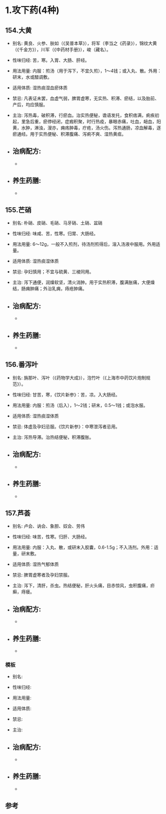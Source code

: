 # 1.攻下药(4种)


## 154.大黄

- 别名: 黄良、火参、肤如（《吴普本草》），将军（李当之《药录》），锦纹大黄（《千金方》），川军（《中药材手册》），峻（藏名）。
- 性味归经: 苦，寒。入胃、大肠、肝经。
- 用法用量: 内服：煎汤（用于泻下，不宜久煎），1～4钱；或入丸、散。外用：研末，水或醋调敷。
- 适用体质: 湿热痰湿血瘀体质
- 禁忌: 凡表证未罢，血虚气弱，脾胃虚寒，无实热、积滞、瘀结，以及胎前、产后，均应慎服。

- 主治: 泻热毒，破积滞，行瘀血。治实热便秘，谵语发托，食积痞满，痢疾初起，里急后重，瘀停经闭，症瘕积聚，时行热疫，暴眼赤痛，吐血，衄血，阳黄，水肿，淋浊，溲亦，痈疡肿毒，疔疮，汤火伤。泻热通肠，凉血解毒，逐瘀通经。用于实热便秘、积滞腹痛、泻痢不爽、湿热黄疸。
- 治病配方: 
  - 
  - 
  
- 养生药膳: 
  -
  -

## 155.芒硝

- 别名: 朴硝、皮硝、毛硝、马牙硝、土硝、盆硝
- 性味归经: 味咸、苦，性寒。归胃、大肠经。
- 用法用量: 6～12g，一般不入煎剂，待汤剂煎得后，溶入汤液中服用。外用适量。
- 适用体质: 湿热痰湿体质
- 禁忌: 孕妇慎用；不宜与硫黄、三棱同用。

- 主治: 泻下通便，润燥软坚，清火消肿。用于实热积滞，腹满胀痛，大便燥结，肠痈肿痛；外治乳痈，痔疮肿痛。
- 治病配方: 
  - 
  - 
  
- 养生药膳: 
  -
  -



## 156.番泻叶

- 别名: 旃那叶、泻叶（《药物学大成》），泡竹叶（《上海市中药饮片炮制规范》）。
- 性味归经: 甘苦，寒，《饮片新参》：苦，凉。入大肠经。
- 用法用量: 内服：煎汤（后入），1～2钱；研末，0.5～1钱；或泡水服。
- 适用体质: 湿热痰湿体质
- 禁忌: 体虚及孕妇忌服。《饮片新参》：中寒泄泻者忌用。

- 主治: 泻热导滞。治热结便秘，积滞腹胀。
- 治病配方: 
  - 
  - 
  
- 养生药膳: 
  -
  -


## 157.芦荟

- 别名: 卢会、讷会、象胆、奴会、劳伟
- 性味归经: 味苦，性寒。归肝、大肠经。
- 用法用量: 内服：入丸、散，或研末入胶囊，0.6-1.5g；不入汤剂。外用：适量，研末敷。
- 适用体质:  湿热气郁体质
- 禁忌: 脾胃虚寒者及孕妇禁服。

- 主治: 泻下，清肝，杀虫。热结便秘，肝火头痛，目赤惊风，虫积腹痛，疥癣，痔瘘。
- 治病配方: 
  - 
  - 
  
- 养生药膳: 
  -
  -






### 模板

- 别名: 
- 性味归经: 
- 用法用量:
- 适用体质: 
- 禁忌: 

- 主治: 
- 治病配方: 
  - 
  - 
  
- 养生药膳: 
  -
  -


## 参考
